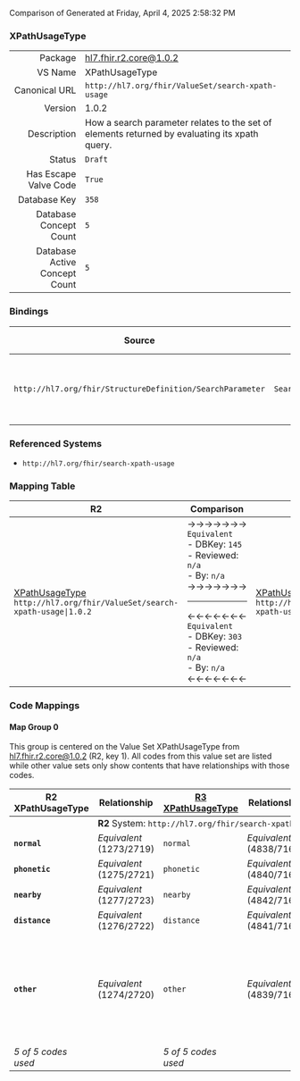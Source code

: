 Comparison of 
Generated at Friday, April 4, 2025 2:58:32 PM

### XPathUsageType

|      |     |
| ---: | --- |
| Package | hl7.fhir.r2.core@1.0.2 |
| VS Name | XPathUsageType |
| Canonical URL | `http://hl7.org/fhir/ValueSet/search-xpath-usage` |
| Version | 1.0.2 |
| Description | How a search parameter relates to the set of elements returned by evaluating its xpath query. |
| Status | `Draft` |
| Has Escape Valve Code | `True` |
| Database Key | `358` |
| Database Concept Count | `5` |
| Database Active Concept Count | `5` |
### Bindings

| Source | Element | Binding | Strength | Element Short |
| ------ | ------- | ------- | -------- | ------------- |
| `http://hl7.org/fhir/StructureDefinition/SearchParameter` | `SearchParameter.xpathUsage` | `http://hl7.org/fhir/ValueSet/search-xpath-usage` | `Required` | normal \| phonetic \| nearby \| distance \| other |

### Referenced Systems

* `http://hl7.org/fhir/search-xpath-usage`
### Mapping Table

| R2 | Comparison | R3 | Comparison | R4 | Comparison | R4B | Comparison | R5
| --- | --- | --- | --- | --- | --- | --- | --- | ---
| [XPathUsageType](/docs/R2/ValueSets/XPathUsageType.md)<br/> `http://hl7.org/fhir/ValueSet/search-xpath-usage\|1.0.2` | →→→→→→→<br/>`Equivalent`<br/>- DBKey: `145`<br/>- Reviewed: `n/a`<br/>- By: `n/a`<br/>→→→→→→→<hr/>←←←←←←←<br/>`Equivalent`<br/>- DBKey: `303`<br/>- Reviewed: `n/a`<br/>- By: `n/a`<br/>←←←←←←←| [XPathUsageType](/docs/R3/ValueSets/XPathUsageType.md)<br/> `http://hl7.org/fhir/ValueSet/search-xpath-usage\|3.0.2` | →→→→→→→<br/>`Equivalent`<br/>- DBKey: `515`<br/>- Reviewed: `n/a`<br/>- By: `n/a`<br/>→→→→→→→<hr/>←←←←←←←<br/>`Equivalent`<br/>- DBKey: `736`<br/>- Reviewed: `n/a`<br/>- By: `n/a`<br/>←←←←←←←| [XPathUsageType](/docs/R4/ValueSets/XPathUsageType.md)<br/> `http://hl7.org/fhir/ValueSet/search-xpath-usage\|4.0.1` | →→→→→→→<br/>`Equivalent`<br/>- DBKey: `1729`<br/>- Reviewed: `n/a`<br/>- By: `n/a`<br/>→→→→→→→<hr/>←←←←←←←<br/>`Equivalent`<br/>- DBKey: `1730`<br/>- Reviewed: `n/a`<br/>- By: `n/a`<br/>←←←←←←←| [XPathUsageType](/docs/R4B/ValueSets/XPathUsageType.md)<br/> `http://hl7.org/fhir/ValueSet/search-xpath-usage\|4.3.0` | →→→→→→→<br/>`SourceIsBroaderThanTarget`<br/>- DBKey: `993`<br/>- Reviewed: `n/a`<br/>- By: `n/a`<br/>→→→→→→→<hr/>←←←←←←←<br/>`SourceIsNarrowerThanTarget`<br/>- DBKey: `1254`<br/>- Reviewed: `n/a`<br/>- By: `n/a`<br/>←←←←←←←| [SearchProcessingModeType](/docs/R5/ValueSets/SearchProcessingModeType.md)<br/> `http://hl7.org/fhir/ValueSet/search-processingmode\|5.0.0` 

### Code Mappings


#### Map Group 0

This group is centered on the Value Set XPathUsageType from hl7.fhir.r2.core@1.0.2 (R2, key 1).
All codes from this value set are listed while other value sets only show contents that have relationships with those codes.

| R2 XPathUsageType| Relationship | [R3 XPathUsageType](/docs/R3/ValueSets/XPathUsageType.md)| Relationship | [R4 XPathUsageType](/docs/R4/ValueSets/XPathUsageType.md)| Relationship | [R4B XPathUsageType](/docs/R4B/ValueSets/XPathUsageType.md)| Relationship | [R5 SearchProcessingModeType](/docs/R5/ValueSets/SearchProcessingModeType.md)
| --- | --- | --- | --- | --- | --- | --- | --- | ---
| <td colspan="8">**R2** System: `http://hl7.org/fhir/search-xpath-usage`
| **`normal`**| _Equivalent_ <br/>(1273/2719)| `normal`| _Equivalent_ <br/>(4838/7161)| `normal`| _Equivalent_ <br/>(17484/17485)| `normal`| _Equivalent_ <br/>(9416/11752)| `normal`
| **`phonetic`**| _Equivalent_ <br/>(1275/2721)| `phonetic`| _Equivalent_ <br/>(4840/7163)| `phonetic`| _Equivalent_ <br/>(17486/17487)| `phonetic`| _Equivalent_ <br/>(9418/11754)| `phonetic`
| **`nearby`**| _Equivalent_ <br/>(1277/2723)| `nearby`| _Equivalent_ <br/>(4842/7165)| `nearby`| _Equivalent_ <br/>(17488/17489)| `nearby`| | | 
| **`distance`**| _Equivalent_ <br/>(1276/2722)| `distance`| _Equivalent_ <br/>(4841/7164)| `distance`| _Equivalent_ <br/>(17490/17491)| `distance`| | | 
| **`other`**| _Equivalent_ <br/>(1274/2720)| `other`| _Equivalent_ <br/>(4839/7162)| `other`| _Equivalent_ <br/>(17492/17493)| `other`| →→→→ _SourceIsBroaderThanTarget_ →→→→ <br/>(9417)<hr/>←←←← _SourceIsNarrowerThanTarget_ ←←←← <br/>(11753) | `other`
| *5 of 5 codes used* | | *5 of 5 codes used* | | *5 of 5 codes used* | | *5 of 5 codes used* | | *3 of 3 codes used* 

